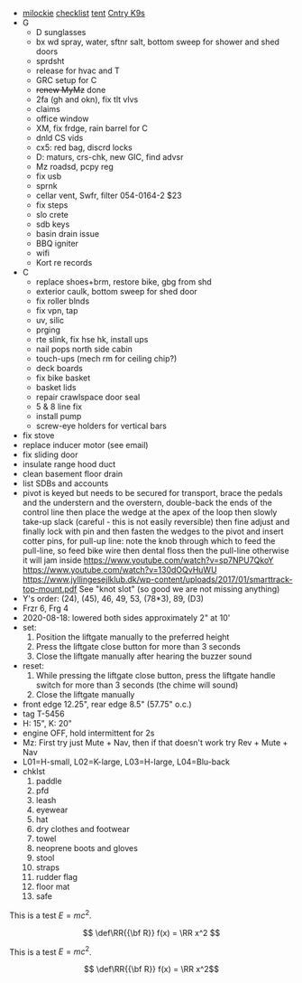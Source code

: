 - [milockie](http://www.milockie.com/manual_1.html) [checklist](checklist.html) [tent](https://www.youtube.com/watch?v=CvNA0EYfeBc) [Cntry K9s](https://www.countrycaninesplaypark.com/)
- G
  - D sunglasses
  - bx wd spray, water, sftnr salt, bottom sweep for shower and shed doors
  - sprdsht
  - release for hvac and T
  - GRC setup for C
  - ~~renew MyMz~~ done
  - 2fa (gh and okn), fix tlt vlvs
  - claims
  - office window
  - XM, fix frdge, rain barrel for C
  - dnld CS vids
  - cx5: red bag, discrd locks
  - D: maturs, crs-chk, new GIC, find advsr
  - Mz roadsd, pcpy reg
  - fix usb
  - sprnk
  - cellar vent, Swfr, filter 054-0164-2 $23
  - fix steps
  - slo crete
  - sdb keys
  - basin drain issue
  - BBQ igniter
  - wifi
  - Kort re records
- C
  - replace shoes+brm, restore bike, gbg from shd
  - exterior caulk, bottom sweep for shed door
  - fix roller blnds
  - fix vpn, tap
  - uv, silic
  - prging
  - rte slink, fix hse hk, install ups
  - nail pops north side cabin
  - touch-ups (mech rm for ceiling chip?)
  - deck boards
  - fix bike basket
  - basket lids
  - repair crawlspace door seal
  - 5 & 8 line fix
  - install pump
  - screw-eye holders for vertical bars
- fix stove
- replace inducer motor (see email)
- fix sliding door
- insulate range hood duct
- clean basement floor drain
- list SDBs and accounts
- pivot is keyed but needs to be secured for transport, brace the pedals and the understern and the overstern, double-back the ends of the control line then place the wedge at the apex of the loop then slowly take-up slack (careful - this is not easily reversible) then fine adjust and finally lock with pin and then fasten the wedges to the pivot and insert cotter pins, for pull-up line: note the knob through which to feed the pull-line, so feed bike wire then dental floss then the pull-line otherwise it will jam inside https://www.youtube.com/watch?v=sp7NPU7QkoY https://www.youtube.com/watch?v=130dOQvHuWU https://www.jyllingesejlklub.dk/wp-content/uploads/2017/01/smarttrack-top-mount.pdf See "knot slot" (so good we are not missing anything)
- Y's order: (24), (45), 46, 49, 53, (78*3), 89, (D3)
- Frzr 6, Frg 4
- 2020-08-18: lowered both sides approximately 2" at 10'
- set:
  1. Position the liftgate manually to the preferred height
  1. Press the liftgate close button for more than 3 seconds
  1. Close the liftgate manually after hearing the buzzer sound
- reset:
  1. While pressing the liftgate close button, press the liftgate handle switch for more than 3 seconds (the chime will sound)
  1. Close the liftgate manually
- front edge 12.25", rear edge 8.5" (57.75" o.c.)
- tag T-5456
- H: 15", K: 20"
- engine OFF, hold intermittent for 2s
- Mz: First try just Mute + Nav, then if that doesn't work try Rev + Mute + Nav
- L01=H-small, L02=K-large, L03=H-large, L04=Blu-back
- chklst
  1. paddle
  1. pfd
  1. leash
  1. eyewear
  1. hat
  1. dry clothes and footwear
  1. towel
  1. neoprene boots and gloves
  1. stool
  1. straps
  1. rudder flag
  1. floor mat
  1. safe

This is a test $E=mc^2$.

$$
  \def\RR{{\bf R}}
  f(x) = \RR x^2
$$

This is a test $`E=mc^2`$.

```math
  \def\RR{{\bf R}}
  f(x) = \RR x^2
```
